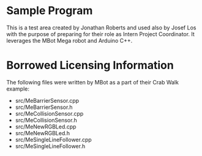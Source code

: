 # Sample Program

This is a test area created by Jonathan Roberts and used also by Josef Los with the purpose of preparing for their role as Intern Project Coordinator. It leverages the MBot Mega robot and Arduino C++.

# Borrowed Licensing Information

The following files were written by MBot as a part of their Crab Walk example:
 - src/MeBarrierSensor.cpp
 - src/MeBarrierSensor.h
 - src/MeCollisionSensor.cpp
 - src/MeCollisionSensor.h
 - src/MeNewRGBLed.cpp
 - src/MeNewRGBLed.h
 - src/MeSingleLineFollower.cpp
 - src/MeSingleLineFollower.h